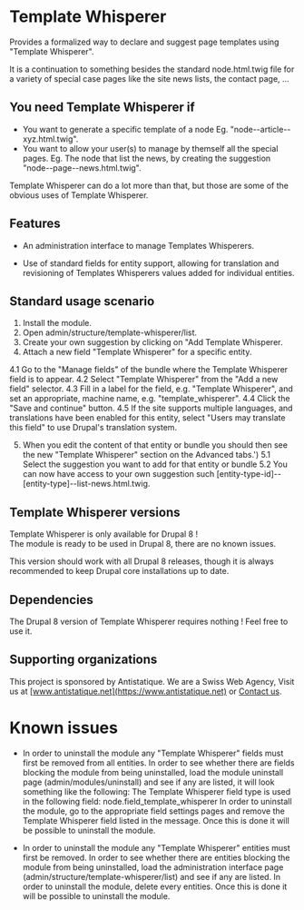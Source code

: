 # Template Whisperer

Provides a formalized way to declare and suggest page templates
using "Template Whisperer".

It is a continuation to something besides the standard
node.html.twig file for a variety of special case pages
like the site news lists, the contact page, ...

## You need Template Whisperer if

  - You want to generate a specific template of a node
  Eg. "node--article--xyz.html.twig".
  - You want to allow your user(s) to manage by themself all the special pages.
  Eg. The node that list the news,
  by creating the suggestion "node--page--news.html.twig".

Template Whisperer can do a lot more than that,
but those are some of the obvious uses of Template Whisperer.

## Features

* An administration interface to manage Templates Whisperers.

* Use of standard fields for entity support, allowing for translation and
revisioning of Templates Whisperers values added for individual entities.

## Standard usage scenario

1. Install the module.
2. Open admin/structure/template-whisperer/list.
3. Create your own suggestion by clicking on "Add Template Whisperer.
4. Attach a new field "Template Whisperer" for a specific entity.

  4.1 Go to the "Manage fields" of the bundle where
  the Template Whisperer field is to appear.
  4.2 Select "Template Whisperer" from the "Add a new field" selector.
  4.3 Fill in a label for the field, e.g. "Template Whisperer",
  and set an appropriate, machine name, e.g. "template_whisperer".
  4.4 Click the "Save and continue" button.
  4.5 If the site supports multiple languages, and translations have been
  enabled for this entity, select "Users may translate this field" to use
  Drupal's translation system.

5. When you edit the content of that entity or
bundle you should then see the new "Template Whisperer"
section on the Advanced tabs.')
  5.1 Select the suggestion you want to add for that entity or bundle
  5.2 You can now have access to your own suggestion such
  [entity-type-id]--[entity-type]--list-news.html.twig.

## Template Whisperer versions

Template Whisperer is only available for Drupal 8 !   
The module is ready to be used in Drupal 8, there are no known issues.

This version should work with all Drupal 8 releases, though it is always
recommended to keep Drupal core installations up to date.

## Dependencies

The Drupal 8 version of Template Whisperer requires nothing !
Feel free to use it.

## Supporting organizations

This project is sponsored by Antistatique. We are a Swiss Web Agency,
Visit us at [www.antistatique.net](https://www.antistatique.net) or
[Contact us](mailto:info@antistatique.net).

# Known issues

* In order to uninstall the module any "Template Whisperer"
fields must first be removed from all entities.
In order to see whether there are fields blocking the
module from being uninstalled, load the module uninstall page
(admin/modules/uninstall) and see if any are listed, it will look something
like the following:
The Template Whisperer field type is used in the following field:
node.field_template_whisperer
In order to uninstall the module, go to the appropriate field settings pages
and remove the Template Whisperer field listed in the message.
Once this is done it will be possible to uninstall the module.

* In order to uninstall the module any "Template Whisperer"
entities must first be removed.
In order to see whether there are entities blocking the
module from being uninstalled, load the administration interface page
(admin/structure/template-whisperer/list) and see if any are listed.
In order to uninstall the module, delete every entities.
Once this is done it will be possible to uninstall the module.
